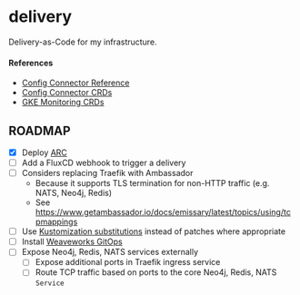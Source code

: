 # delivery

Delivery-as-Code for my infrastructure.

#### References

- [Config Connector Reference](https://cloud.google.com/config-connector/docs/reference/overview)
- [Config Connector CRDs](https://github.com/GoogleCloudPlatform/k8s-config-connector/tree/master/crds)
- [GKE Monitoring CRDs](https://github.com/GoogleCloudPlatform/prometheus-engine/tree/main/cmd/operator/deploy/crds)

## ROADMAP

- [x] Deploy [ARC](https://github.com/actions/actions-runner-controller)
- [ ] Add a FluxCD webhook to trigger a delivery
- [ ] Considers replacing Traefik with Ambassador
  - Because it supports TLS termination for non-HTTP traffic (e.g. NATS, Neo4j, Redis)
  - See https://www.getambassador.io/docs/emissary/latest/topics/using/tcpmappings
- [ ] Use [Kustomization substitutions](https://fluxcd.io/flux/components/kustomize/kustomization/#post-build-variable-substitution) instead of patches where appropriate
- [ ] Install [Weaveworks GitOps](https://docs.gitops.weave.works/)
- [ ] Expose Neo4j, Redis, NATS services externally
    - [ ] Expose additional ports in Traefik ingress service
    - [ ] Route TCP traffic based on ports to the core Neo4j, Redis, NATS `Service`

